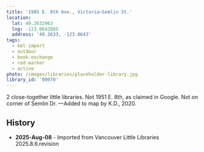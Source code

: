 ```yaml
---
title: '1985 E. 8th Ave., Victoria—Semlin St.'
location:
  lat: 49.2632963
  lng: -123.0642885
  address: '49.2633, -123.0643'
tags:
  - kml-import
  - outdoor
  - book-exchange
  - red-marker
  - active
photo: /images/libraries/placeholder-library.jpg
library_id: '00070'
---
```

2 close-together little libraries.
Not 1951 E. 8th, as claimed in Google.
Not on corner of Semlin Dr.
—Added to map by K.D., 2020. 

## History
- **2025-Aug-08** - Imported from Vancouver Little Libraries 2025.8.6.revision
